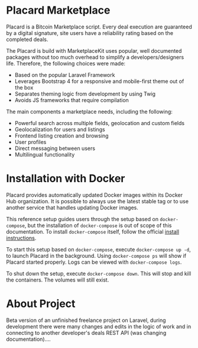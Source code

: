 # Placard Marketplace

Placard is a Bitcoin Marketplace script. Every deal execution are guaranteed by a digital signature, site users have a reliability rating based on the completed deals.

The Placard is build with MarketplaceKit uses popular, well documented packages without too much overhead to simplify a developers/designers life. Therefore, the following choices were made:

* Based on the popular Laravel Framework
* Leverages Bootstrap 4 for a responsive and mobile-first theme out of the box
* Separates theming logic from development by using Twig
* Avoids JS frameworks that require compilation

The main components a marketplace needs, including the following:

* Powerful search across multiple fields, geolocation and custom fields
* Geolocalization for users and listings
* Frontend listing creation and browsing
* User profiles
* Direct messaging between users
* Multilingual functionality

# Installation with Docker

Placard provides automatically updated Docker images within its Docker Hub organization. It is possible to always use the latest stable tag or to use another service that handles updating Docker images.

This reference setup guides users through the setup based on `docker-compose`, but the installation of `docker-compose` is out of scope of this documentation. To install `docker-compose` itself, follow the official [install instructions](https://docs.docker.com/compose/install/).

To start this setup based on `docker-compose`, execute `docker-compose up -d`, to launch Placard in the background. Using `docker-compose ps` will show if Placard started properly. Logs can be viewed with `docker-compose logs`.

To shut down the setup, execute `docker-compose down`. This will stop and kill the containers. The volumes will still exist.

# About Project
Beta version of an unfinished freelance project on Laravel, during development there were many changes and edits in the logic of work and in connecting to another developer's deals REST API (was changing documentation)....